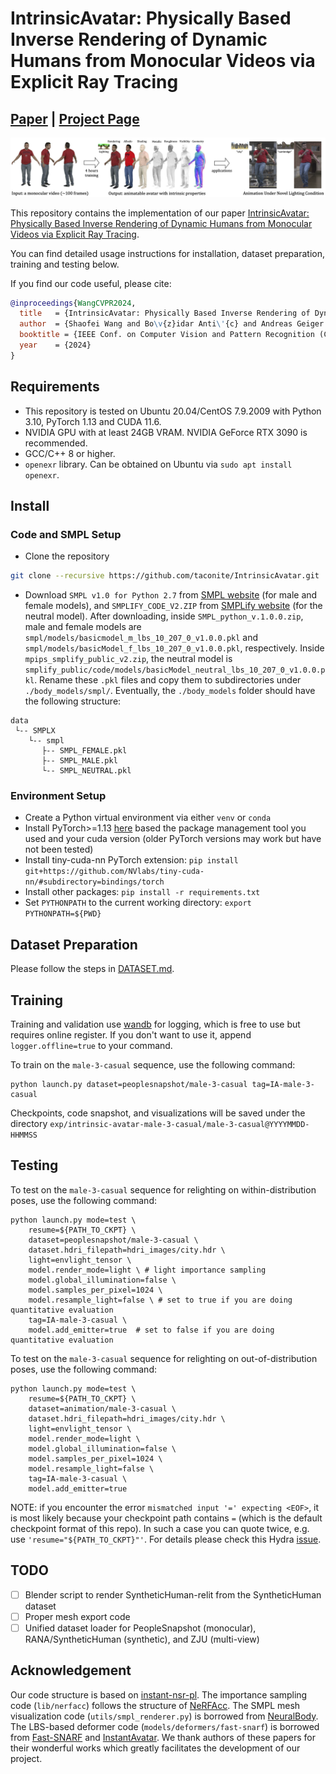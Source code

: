 # IntrinsicAvatar: Physically Based Inverse Rendering of Dynamic Humans from Monocular Videos via Explicit Ray Tracing
## [Paper](https://arxiv.org/abs/2312.05210) | [Project Page](https://neuralbodies.github.io/IntrinsicAvatar/)

<img src="assets/teaser.png" width="800"/> 

This repository contains the implementation of our paper
[IntrinsicAvatar: Physically Based Inverse Rendering of Dynamic Humans from Monocular Videos via Explicit Ray Tracing](https://arxiv.org/abs/2312.05210).

You can find detailed usage instructions for installation, dataset preparation, training and testing below.

If you find our code useful, please cite:

```bibtex
@inproceedings{WangCVPR2024,
  title   = {IntrinsicAvatar: Physically Based Inverse Rendering of Dynamic Humans from Monocular Videos via Explicit Ray Tracing},
  author  = {Shaofei Wang and Bo\v{z}idar Anti\'{c} and Andreas Geiger and Siyu Tang},
  booktitle = {IEEE Conf. on Computer Vision and Pattern Recognition (CVPR)},
  year    = {2024}
}
```

## Requirements
- This repository is tested on Ubuntu 20.04/CentOS 7.9.2009 with Python 3.10, PyTorch 1.13 and CUDA 11.6.
- NVIDIA GPU with at least 24GB VRAM. NVIDIA GeForce RTX 3090 is recommended.
- GCC/C++ 8 or higher.
- `openexr` library. Can be obtained on Ubuntu via `sudo apt install openexr`.


## Install
### Code and SMPL Setup
- Clone the repository
```bash
git clone --recursive https://github.com/taconite/IntrinsicAvatar.git
```
- Download `SMPL v1.0 for Python 2.7` from [SMPL website](https://smpl.is.tue.mpg.de/) (for male and female models), and `SMPLIFY_CODE_V2.ZIP` from [SMPLify website](https://smplify.is.tue.mpg.de/) (for the neutral model). After downloading, inside `SMPL_python_v.1.0.0.zip`, male and female models are `smpl/models/basicmodel_m_lbs_10_207_0_v1.0.0.pkl` and `smpl/models/basicModel_f_lbs_10_207_0_v1.0.0.pkl`, respectively. Inside `mpips_smplify_public_v2.zip`, the neutral model is `smplify_public/code/models/basicModel_neutral_lbs_10_207_0_v1.0.0.pkl`. Rename these `.pkl` files and copy them to subdirectories under `./body_models/smpl/`. Eventually, the `./body_models` folder should have the following structure:
```
data
 └-- SMPLX
    └-- smpl
       ├-- SMPL_FEMALE.pkl
       ├-- SMPL_MALE.pkl
       └-- SMPL_NEUTRAL.pkl
```

### Environment Setup
- Create a Python virtual environment via either `venv` or `conda`
- Install PyTorch>=1.13 [here](https://pytorch.org/get-started/locally/) based the package management tool you used and your cuda version (older PyTorch versions may work but have not been tested)
- Install tiny-cuda-nn PyTorch extension: `pip install git+https://github.com/NVlabs/tiny-cuda-nn/#subdirectory=bindings/torch`
- Install other packages: `pip install -r requirements.txt`
- Set `PYTHONPATH` to the current working directory: `export PYTHONPATH=${PWD}`


## Dataset Preparation
Please follow the steps in [DATASET.md](DATASET.md).


## Training
Training and validation use [wandb](https://wandb.ai/site) for logging, which is free to use but requires online register. If you don't want to use it, append `logger.offline=true` to your command.

To train on the `male-3-casual` sequence, use the following command:
```
python launch.py dataset=peoplesnapshot/male-3-casual tag=IA-male-3-casual
```
Checkpoints, code snapshot, and visualizations will be saved under the directory `exp/intrinsic-avatar-male-3-casual/male-3-casual@YYYYMMDD-HHMMSS`


## Testing
To test on the `male-3-casual` sequence for relighting on within-distribution poses, use the following command:
```
python launch.py mode=test \
    resume=${PATH_TO_CKPT} \
    dataset=peoplesnapshot/male-3-casual \
    dataset.hdri_filepath=hdri_images/city.hdr \
    light=envlight_tensor \
    model.render_mode=light \ # light importance sampling
    model.global_illumination=false \
    model.samples_per_pixel=1024 \
    model.resample_light=false \ # set to true if you are doing quantitative evaluation
    tag=IA-male-3-casual \
    model.add_emitter=true  # set to false if you are doing quantitative evaluation
```
To test on the `male-3-casual` sequence for relighting on out-of-distribution poses, use the following command:
```
python launch.py mode=test \
    resume=${PATH_TO_CKPT} \
    dataset=animation/male-3-casual \
    dataset.hdri_filepath=hdri_images/city.hdr \
    light=envlight_tensor \
    model.render_mode=light \
    model.global_illumination=false \
    model.samples_per_pixel=1024 \
    model.resample_light=false \
    tag=IA-male-3-casual \
    model.add_emitter=true
```
NOTE: if you encounter the error `mismatched input '=' expecting <EOF>`, it is most likely because your checkpoint path contains `=` (which is the default checkpoint format of this repo). In such a case you can quote twice, e.g. use `'resume="${PATH_TO_CKPT}"'`. For details please check this Hydra [issue](https://github.com/facebookresearch/hydra/issues/1577).

## TODO
- [ ] Blender script to render SyntheticHuman-relit from the SyntheticHuman dataset
- [ ] Proper mesh export code
- [ ] Unified dataset loader for PeopleSnapshot (monocular), RANA/SyntheticHuman (synthetic), and ZJU (multi-view)

## Acknowledgement
Our code structure is based on [instant-nsr-pl](https://github.com/bennyguo/instant-nsr-pl). The importance sampling code (`lib/nerfacc`) follows the structure of [NeRFAcc](https://github.com/nerfstudio-project/nerfacc). The SMPL mesh visualization code (`utils/smpl_renderer.py`) is borrowed from [NeuralBody](https://github.com/zju3dv/neuralbody). The LBS-based deformer code (`models/deformers/fast-snarf`) is borrowed from [Fast-SNARF](https://github.com/xuchen-ethz/fast-snarf) and [InstantAvatar](https://github.com/tijiang13/InstantAvatar). We thank authors of these papers for their wonderful works which greatly facilitates the development of our project.
